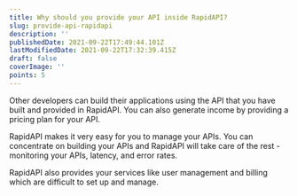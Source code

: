 ```yaml
---
title: Why should you provide your API inside RapidAPI?
slug: provide-api-rapidapi
description: ''
publishedDate: 2021-09-22T17:49:44.101Z
lastModifiedDate: 2021-09-22T17:32:39.415Z
draft: false
coverImage: ''
points: 5
---
```


Other developers can build their applications using the API that you have built and provided in RapidAPI. You can also generate income by providing a pricing plan for your API.

RapidAPI makes it very easy for you to manage your APIs. You can concentrate on building your APIs and RapidAPI will take care of the rest - monitoring your APIs, latency, and error rates.

RapidAPI also provides your services like user management and billing which are difficult to set up and manage.
